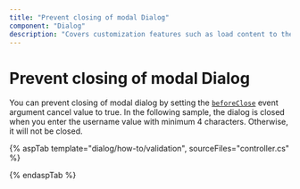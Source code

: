 ```yaml
---
title: "Prevent closing of modal Dialog"
component: "Dialog"
description: "Covers customization features such as load content to the dialog from external sources, built-in alert, and confirmation model dialog."
---
```


# Prevent closing of modal Dialog

You can prevent closing of modal dialog by setting the [`beforeClose`](https://help.syncfusion.com/cr/aspnetcore-js2/Syncfusion.EJ2.Popups.Dialog.html#Syncfusion_EJ2_Popups_Dialog_BeforeClose) event argument cancel value to true.
In the following sample, the dialog is closed when you enter the username value with minimum 4 characters. Otherwise, it will not be closed.

{% aspTab template="dialog/how-to/validation", sourceFiles="controller.cs" %}

{% endaspTab %}